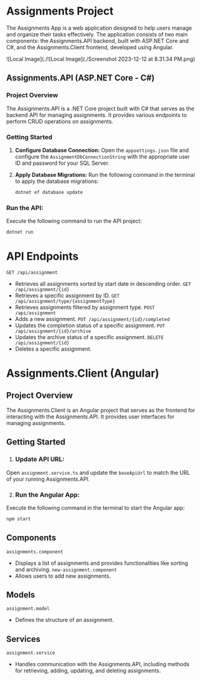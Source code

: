 # Assignments Project
The Assignments App is a web application designed to help users manage and organize their tasks effectively. The application consists of two main components: the Assignments.API backend, built with ASP.NET Core and C#, and the Assignments.Client frontend, developed using Angular.

![Local Image](./![Local Image](./Screenshot 2023-12-12 at 8.31.34 PM.png)


## Assignments.API (ASP.NET Core - C#)

### Project Overview
The Assignments.API is a .NET Core project built with C# that serves as the backend API for managing assignments. It provides various endpoints to perform CRUD operations on assignments.

### Getting Started

1. **Configure Database Connection:**
   Open the `appsettings.json` file and configure the `AssignmentDbConnectionString` with the appropriate user ID and password for your SQL Server.

2. **Apply Database Migrations:**
   Run the following command in the terminal to apply the database migrations:
   ```bash
   dotnet ef database update
   ```
   
### Run the API:
Execute the following command to run the API project:
```bash
dotnet run
```

# API Endpoints
`GET /api/assignment`
* Retrieves all assignments sorted by start date in descending order.
`GET /api/assignment/{id}`
* Retrieves a specific assignment by ID.
`GET /api/assignment/type/{assignmentType}`
* Retrieves assignments filtered by assignment type.
`POST /api/assignment`
* Adds a new assignment.
`PUT /api/assignment/{id}/completed`
* Updates the completion status of a specific assignment.
`PUT /api/assignment/{id}/archive`
* Updates the archive status of a specific assignment.
`DELETE /api/assignment/{id}`
* Deletes a specific assignment.

# Assignments.Client (Angular)
## Project Overview
The Assignments.Client is an Angular project that serves as the frontend for interacting with the Assignments.API. It provides user interfaces for managing assignments.

## Getting Started
1. ### Update API URL:
Open `assignment.service.ts` and update the `baseApiUrl` to match the URL of your running Assignments.API.

2. ### Run the Angular App:
Execute the following command in the terminal to start the Angular app:
```bash
npm start
```

## Components
`assignments.component`
* Displays a list of assignments and provides functionalities like sorting and archiving.
`new-assignment.component`
* Allows users to add new assignments.
## Models
`assignment.model`
* Defines the structure of an assignment.
## Services
`assignment.service`
* Handles communication with the Assignments.API, including methods for retrieving, adding, updating, and deleting assignments.


